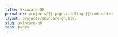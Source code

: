 ```yaml
---
title: Skincare GH
permalink: projects/{{ page.fileSlug }}/index.html
layout: projects/skincare-gh.html
slug: skincare-gh
tags: pages
---
```




